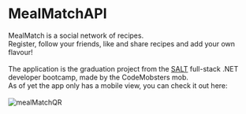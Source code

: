 # MealMatchAPI

MealMatch is a social network of recipes.<br>
Register, follow your friends, like and share recipes and add your own flavour!<br>
<br>
The application is the graduation project from the <a target="_blank" href="https://www.salt.dev/" >SALT</a> full-stack .NET developer bootcamp, made by the CodeMobsters mob.<br>
As of yet the app only has a mobile view, you can check it out here:<br><br>
![mealMatchQR](https://user-images.githubusercontent.com/39024066/235314832-290069aa-69ab-4f9e-bc31-704e3c1fadfc.jpg)
